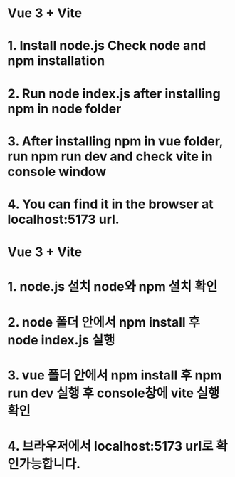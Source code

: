 # Vue 3 + Vite
# 1. Install node.js Check node and npm installation
# 2. Run node index.js after installing npm in node folder
# 3. After installing npm in vue folder, run npm run dev and check vite in console window
# 4. You can find it in the browser at localhost:5173 url.

# Vue 3 + Vite
# 1. node.js 설치 node와 npm 설치 확인 
# 2. node 폴더 안에서 npm install 후 node index.js 실행
# 3. vue 폴더 안에서 npm install 후 npm run dev 실행 후 console창에 vite 실행 확인
# 4. 브라우저에서 localhost:5173 url로 확인가능합니다.